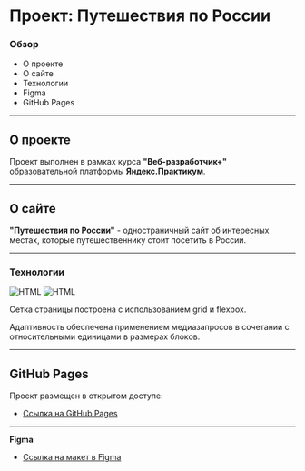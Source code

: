 # Проект: Путешествия по России

### Обзор
* О проекте
* О сайте
* Технологии
* Figma
* GitHub Pages

---

## О проекте
Проект выполнен в рамках курса **"Веб-разработчик+"** образовательной платформы **Яндекс.Практикум**.

---

## О сайте

**"Путешествия по России"** - одностраничный сайт об интересных местах, которые путешественнику стоит посетить в России.

---

### Технологии
![HTML](https://camo.githubusercontent.com/8e3d922bd60d3971eae63d9f73fcdf841287c4e2fa08b6b88cd3e1c7c3bc5b5a/68747470733a2f2f696d672e736869656c64732e696f2f62616467652f2d48544d4c352d3039303930393f7374796c653d666f722d7468652d6261646765266c6f676f3d48544d4c35)
![HTML](https://camo.githubusercontent.com/62938cbccb9528494946fda092632ad4563a35d08abd2ef8015fc2e9244f6ea7/68747470733a2f2f696d672e736869656c64732e696f2f62616467652f2d435353332d3039303930393f7374796c653d666f722d7468652d6261646765266c6f676f3d43535333)  

Сетка страницы построена с использованием grid и flexbox.

Адаптивность обеспечена применением медиазапросов в сочетании с относительными единицами в размерах блоков.

---

## GitHub Pages

Проект размещен в открытом доступе:

* [Ссылка на GitHub Pages](https://ivannabalanyuk.github.io/russian-travel/)

---

**Figma**

* [Ссылка на макет в Figma](https://www.figma.com/file/5S2WSbEFL6awjVWJ0NWL8Q/Sprint-3_-Russia-_-desktop-mobile?node-id=28503%3A0)
